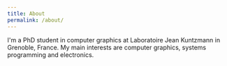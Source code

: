 ```yaml
---
title: About
permalink: /about/
---
```


I'm a PhD student in computer graphics at Laboratoire Jean Kuntzmann in Grenoble, France. My main interests are
computer graphics, systems programming and electronics.

